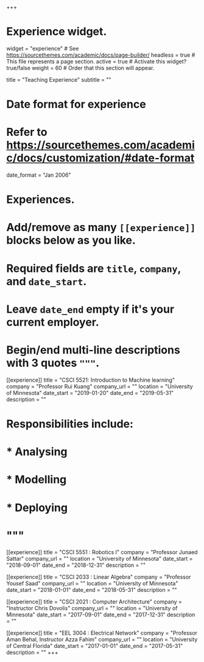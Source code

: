 +++
# Experience widget.
widget = "experience"  # See https://sourcethemes.com/academic/docs/page-builder/
headless = true  # This file represents a page section.
active = true  # Activate this widget? true/false
weight = 60  # Order that this section will appear.

title = "Teaching Experience"
subtitle = ""

# Date format for experience
#   Refer to https://sourcethemes.com/academic/docs/customization/#date-format
date_format = "Jan 2006"

# Experiences.
#   Add/remove as many `[[experience]]` blocks below as you like.
#   Required fields are `title`, `company`, and `date_start`.
#   Leave `date_end` empty if it's your current employer.
#   Begin/end multi-line descriptions with 3 quotes `"""`.
[[experience]]
  title = "CSCI 5521: Introduction to Machine learning"
  company = "Professor Rui Kuang"
  company_url = ""
  location = "University of Minnesota"
  date_start = "2019-01-20"
  date_end = "2019-05-31"
  description = ""
#  Responsibilities include:
  
#  * Analysing
#  * Modelling
#  * Deploying
#  """

[[experience]]
  title = "CSCI 5551 : Robotics I"
  company = "Professor Junaed Sattar"
  company_url = ""
  location = "University of Minnesota"
  date_start = "2018-09-01"
  date_end = "2018-12-31"
  description = ""


[[experience]]
  title = "CSCI 2033 : Linear Algebra"
  company = "Professor Yousef Saad"
  company_url = ""
  location = "University of Minnesota"
  date_start = "2018-01-01"
  date_end = "2018-05-31"
  description = ""


[[experience]]
  title = "CSCI 2021 : Computer Architecture"
  company = "Instructor Chris Dovolis"
  company_url = ""
  location = "University of Minnesota"
  date_start = "2017-09-01"
  date_end = "2017-12-31"
  description = ""

[[experience]]
  title = "EEL 3004 : Electrical Network"
  company = "Professor Aman Behal, Instructor Azza Fahim"
  company_url = ""
  location = "University of Central Florida"
  date_start = "2017-01-01"
  date_end = "2017-05-31"
  description = ""
+++
